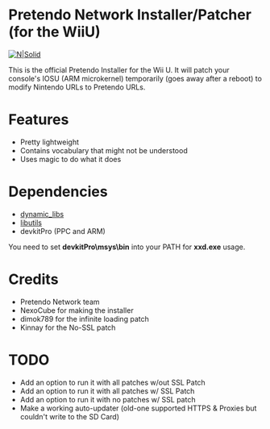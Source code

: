 # Pretendo Network Installer/Patcher (for the WiiU)

[![N|Solid](https://camo.githubusercontent.com/b98196c2347796d66fa669e8510749665ec80ba0/68747470733a2f2f692e696d6775722e636f6d2f5839346237574b2e706e67)](https://pretendo.cc)



This is the official Pretendo Installer for the Wii U. It will patch your console's IOSU (ARM microkernel) temporarily (goes away after a reboot) to modify Nintendo URLs to Pretendo URLs.

# Features
- Pretty lightweight
- Contains vocabulary that might not be understood
- Uses magic to do what it does

# Dependencies
- [dynamic_libs](https://github.com/Maschell/dynamic_libs/)
- [libutils](https://github.com/Maschell/libutils/)
- devkitPro (PPC and ARM)

You need to set **devkitPro\msys\bin** into your PATH for **xxd.exe** usage.
  
# Credits
- Pretendo Network team
- NexoCube for making the installer
- dimok789 for the infinite loading patch
- Kinnay for the No-SSL patch

# TODO

- Add an option to run it with all patches w/out SSL Patch
- Add an option to run it with all patches w/ SSL Patch
- Add an option to run it with no patches w/ SSL patch
- Make a working auto-updater (old-one supported HTTPS & Proxies but couldn't write to the SD Card)